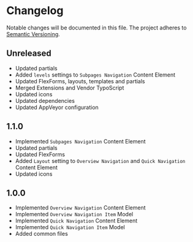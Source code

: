 Changelog
=========

Notable changes will be documented in this file. The project adheres to [Semantic Versioning].

Unreleased
----------

* Updated partials
* Added `levels` settings to `Subpages Navigation` Content Element
* Updated FlexForms, layouts, templates and partials
* Merged Extensions and Vendor TypoScript
* Updated icons
* Updated dependencies
* Updated AppVeyor configuration

1.1.0
-----

* Implemented `Subpages Navigation` Content Element
* Updated partials
* Updated FlexForms
* Added `Layout` setting to `Overview Navigation` and `Quick Navigation` Content Element
* Updated icons

1.0.0
-----

* Implemented `Overview Navigation` Content Element
* Implemented `Overview Navigation Item` Model
* Implemented `Quick Navigation` Content Element
* Implemented `Quick Navigation Item` Model
* Added common files

[Semantic Versioning]: http://semver.org "Semantic Versioning"